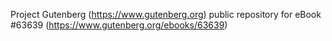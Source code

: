 Project Gutenberg (https://www.gutenberg.org) public repository for
eBook #63639 (https://www.gutenberg.org/ebooks/63639)
